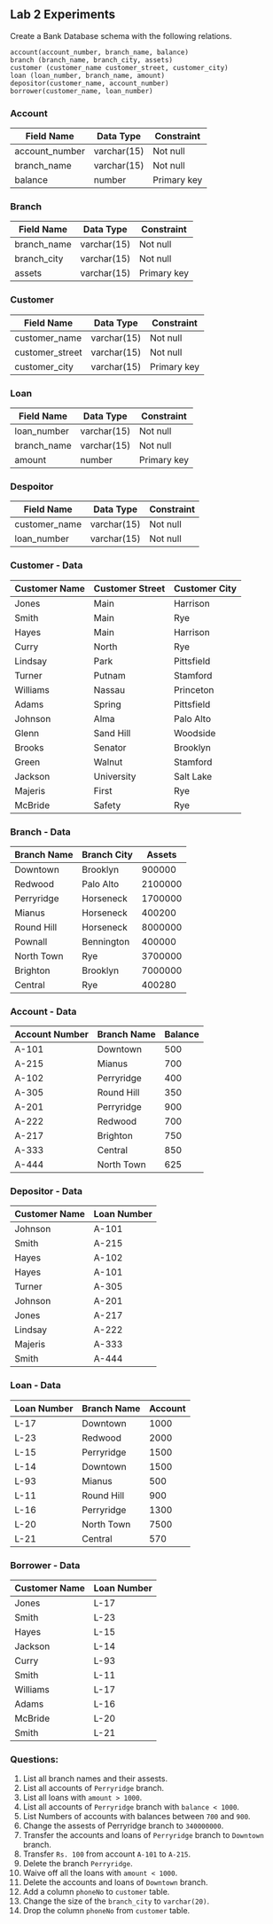 ## Lab 2 Experiments
Create a Bank Database schema with the following relations.
```
account(account_number, branch_name, balance)
branch (branch_name, branch_city, assets)
customer (customer_name customer_street, customer_city)
loan (loan_number, branch_name, amount)
depositor(customer_name, account_number)
borrower(customer_name, loan_number)
```

### Account
| Field Name | Data Type | Constraint |
| --- | --- | --- |
| account_number | varchar(15) | Not null |
| branch_name | varchar(15) | Not null |
| balance | number | Primary key |

### Branch
| Field Name | Data Type | Constraint |
| --- | --- | --- |
| branch_name | varchar(15) | Not null |
| branch_city| varchar(15) | Not null |
| assets | varchar(15) | Primary key |

### Customer
| Field Name | Data Type | Constraint |
| --- | --- | --- |
| customer_name | varchar(15) | Not null |
| customer_street| varchar(15) | Not null |
| customer_city | varchar(15) | Primary key |

### Loan
| Field Name | Data Type | Constraint |
| --- | --- | --- |
| loan_number | varchar(15) | Not null |
| branch_name | varchar(15) | Not null |
| amount | number | Primary key |

### Despoitor
| Field Name | Data Type | Constraint |
| --- | --- | --- |
| customer_name | varchar(15) | Not null |
| loan_number | varchar(15) | Not null |

### Customer - Data
| Customer Name | Customer Street | Customer City |
| --- | --- | --- |
| Jones | Main | Harrison |
| Smith | Main | Rye |
| Hayes | Main | Harrison |
| Curry | North | Rye |
| Lindsay | Park | Pittsfield |
| Turner | Putnam | Stamford |
| Williams | Nassau | Princeton |
| Adams | Spring | Pittsfield |
| Johnson | Alma | Palo Alto |
| Glenn | Sand Hill | Woodside |
| Brooks | Senator | Brooklyn |
| Green | Walnut | Stamford |
| Jackson | University | Salt Lake |
| Majeris | First | Rye |
| McBride | Safety | Rye |

### Branch - Data
| Branch Name | Branch City | Assets |
| --- | --- | --- |
| Downtown | Brooklyn | 900000 |
| Redwood | Palo Alto | 2100000 |
| Perryridge | Horseneck | 1700000 |
| Mianus | Horseneck | 400200 |
| Round Hill | Horseneck | 8000000 |
| Pownall | Bennington | 400000 |
| North Town | Rye | 3700000 |
| Brighton | Brooklyn | 7000000 |
| Central | Rye | 400280 |

### Account - Data
| Account Number | Branch Name | Balance |
| --- | --- | --- |
| A-101 | Downtown | 500 |
| A-215 | Mianus | 700 |
| A-102 | Perryridge | 400 |
| A-305 | Round Hill | 350 |
| A-201 | Perryridge | 900 |
| A-222 | Redwood | 700 |
| A-217 | Brighton | 750 |
| A-333 | Central | 850 |
| A-444 | North Town | 625 |

### Depositor - Data
| Customer Name | Loan Number |
| --- | --- |
| Johnson | A-101 |
| Smith | A-215 |
| Hayes | A-102 |
| Hayes | A-101 |
| Turner | A-305 |
| Johnson | A-201 |
| Jones | A-217 |
| Lindsay | A-222 |
| Majeris | A-333 |
| Smith | A-444 |

### Loan - Data
| Loan Number | Branch Name | Account |
| --- | --- | --- |
| L-17 | Downtown | 1000 |
| L-23 | Redwood | 2000 |
| L-15 | Perryridge | 1500 |
| L-14 | Downtown | 1500 |
| L-93 | Mianus | 500 |
| L-11 | Round Hill | 900 |
| L-16 | Perryridge | 1300 |
| L-20 | North Town | 7500 |
| L-21 | Central | 570 |

### Borrower - Data
| Customer Name | Loan Number |
| --- | --- |
| Jones | L-17 |
| Smith | L-23 |
| Hayes | L-15 |
| Jackson | L-14 |
| Curry | L-93 |
| Smith | L-11 |
| Williams | L-17 |
| Adams | L-16 |
| McBride | L-20 |
| Smith | L-21 |

### Questions:
1. List all branch names and their assests.
2. List all accounts of `Perryridge` branch.
3. List all loans with `amount > 1000`.
4. List all accounts of `Perryridge` branch with `balance < 1000`.
5. List Numbers of accounts with balances between `700` and `900`.
6. Change the assests of Perryridge branch to `340000000`.
7. Transfer the accounts and loans of `Perryridge` branch to `Downtown` branch.
8.  Transfer `Rs. 100` from account `A-101` to `A-215`.
9. Delete the branch `Perryridge`.
10. Waive off all the loans with `amount < 1000`.
11. Delete the accounts and loans of `Downtown` branch.
12. Add a column `phoneNo` to `customer` table.
13. Change the size of the `branch_city` to `varchar(20)`.
14. Drop the column `phoneNo` from `customer` table.